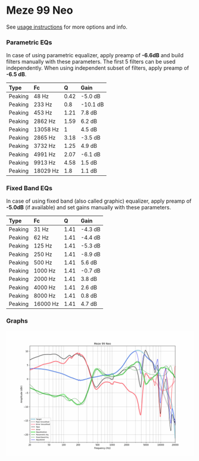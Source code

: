 # Meze 99 Neo
See [usage instructions](https://github.com/jaakkopasanen/AutoEq#usage) for more options and info.

### Parametric EQs
In case of using parametric equalizer, apply preamp of **-6.6dB** and build filters manually
with these parameters. The first 5 filters can be used independently.
When using independent subset of filters, apply preamp of **-6.5 dB**.

| Type    | Fc       |    Q | Gain     |
|:--------|:---------|:-----|:---------|
| Peaking | 48 Hz    | 0.42 | -5.0 dB  |
| Peaking | 233 Hz   | 0.8  | -10.1 dB |
| Peaking | 453 Hz   | 1.21 | 7.8 dB   |
| Peaking | 2862 Hz  | 1.59 | 6.2 dB   |
| Peaking | 13058 Hz | 1    | 4.5 dB   |
| Peaking | 2865 Hz  | 3.18 | -3.5 dB  |
| Peaking | 3732 Hz  | 1.25 | 4.9 dB   |
| Peaking | 4991 Hz  | 2.07 | -6.1 dB  |
| Peaking | 9913 Hz  | 4.58 | 1.5 dB   |
| Peaking | 18029 Hz | 1.8  | 1.1 dB   |

### Fixed Band EQs
In case of using fixed band (also called graphic) equalizer, apply preamp of **-5.0dB**
(if available) and set gains manually with these parameters.

| Type    | Fc       |    Q | Gain    |
|:--------|:---------|:-----|:--------|
| Peaking | 31 Hz    | 1.41 | -4.3 dB |
| Peaking | 62 Hz    | 1.41 | -4.4 dB |
| Peaking | 125 Hz   | 1.41 | -5.3 dB |
| Peaking | 250 Hz   | 1.41 | -8.9 dB |
| Peaking | 500 Hz   | 1.41 | 5.6 dB  |
| Peaking | 1000 Hz  | 1.41 | -0.7 dB |
| Peaking | 2000 Hz  | 1.41 | 3.8 dB  |
| Peaking | 4000 Hz  | 1.41 | 2.6 dB  |
| Peaking | 8000 Hz  | 1.41 | 0.8 dB  |
| Peaking | 16000 Hz | 1.41 | 4.7 dB  |

### Graphs
![](./Meze%2099%20Neo.png)